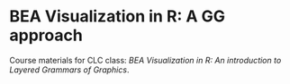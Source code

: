 # BEA Visualization in R: A GG approach
Course materials for CLC class: *BEA Visualization in R: An introduction to Layered Grammars of Graphics*.
